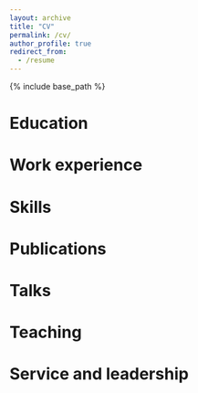 ```yaml
---
layout: archive
title: "CV"
permalink: /cv/
author_profile: true
redirect_from:
  - /resume
---
```


{% include base_path %}

Education
======


Work experience
======

  
Skills
======


Publications
======
 
  
Talks
======
  
  
Teaching
======
  
  
Service and leadership
======

